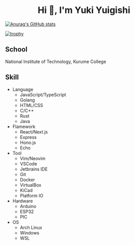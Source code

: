 <h1 align="center">Hi 👋, I'm Yuki Yuigishi</h1>
  
[![Anurag's GitHub stats](https://github-readme-stats.vercel.app/api?username=yukiyuigishi&show_icons=true&theme=onedark)](https://github.com/anuraghazra/github-readme-stats)

[![trophy](https://github-profile-trophy.vercel.app/?username=yukiyuigishi&theme=onedark)](https://github.com/ryo-ma/github-profile-trophy)  





<h2>School</h2>
<p>National Institute of Technology, Kurume College</p>

<h2>Skill</h2>
<ul>
  <li>Language
    <ul>
      <li>JavaScript/TypeScript</li>
      <li>Golang</li>
      <li>HTML/CSS</li>
      <li>C/C++</li>
      <li>Rust</li>
      <li>Java</li>
    </ul>
  </li>
  <li>Flamework
    <ul>
      <li>React/Next.js</li>
      <li>Express</li>
      <li>Hono.js</li>
      <li>Echo</li>
    </ul>
  </li>
  <li>Tool
    <ul>
      <li>Vim/Neovim</li>
      <li>VSCode</li>
      <li>Jetbrains IDE</li>
      <li>Git</li>
      <li>Docker</li>
      <li>VirtualBox</li>
      <li>KiCad</li>
      <li>Platform IO</li>
    </ul>
  </li>
  <li>Hardware
    <ul>
      <li>Arduino</li>
      <li>ESP32</li>
      <li>PIC</li>
    </ul>
  </li>
  <li>OS
    <ul>
      <li>Arch Linux</li>
      <li>Windows</li>
      <li>WSL</li>
  </li>
</ul>
